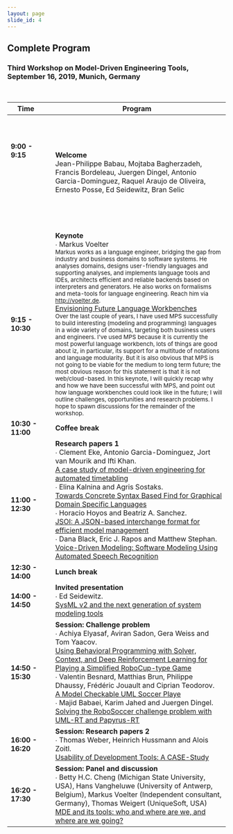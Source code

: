```yaml
---
layout: page
slide_id: 4
---
```


## Complete Program
### Third Workshop on Model-Driven Engineering Tools, September 16, 2019, Munich, Germany

<br />

|Time &nbsp;   &nbsp;          | Program &nbsp; | 
----------------------- | -------------- |
<br/><br/><br/><strong>9:00 - 9:15 </strong> &nbsp; &nbsp; &nbsp;  &nbsp; &nbsp; &nbsp;   &nbsp; &nbsp; &nbsp;    &nbsp; &nbsp; &nbsp; &nbsp; &nbsp; &nbsp;   &nbsp; &nbsp; &nbsp;    &nbsp; &nbsp; &nbsp;   &nbsp; &nbsp; &nbsp;   &nbsp; &nbsp; &nbsp;    &nbsp; &nbsp; &nbsp;  &nbsp; &nbsp; &nbsp;&nbsp; &nbsp; &nbsp; &nbsp; &nbsp;  &nbsp; &nbsp; &nbsp; &nbsp; &nbsp; &nbsp;  &nbsp; &nbsp; &nbsp; &nbsp;  &nbsp; &nbsp; &nbsp;  &nbsp; &nbsp; &nbsp; &nbsp; &nbsp; &nbsp;  &nbsp; &nbsp; &nbsp; &nbsp; &nbsp; &nbsp;  &nbsp; &nbsp; &nbsp; &nbsp; &nbsp; &nbsp;  &nbsp; &nbsp; &nbsp;  &nbsp; &nbsp; &nbsp;  &nbsp; &nbsp; &nbsp; &nbsp; &nbsp; &nbsp;  &nbsp; &nbsp; &nbsp;    | <strong>Welcome</strong>  <br />  Jean-Philippe Babau, Mojtaba Bagherzadeh, Francis Bordeleau, Juergen Dingel, Antonio Garcia-Dominguez, Raquel Araujo de Oliveira, Ernesto Posse, Ed Seidewitz, Bran Selic| 
<strong>9:15 - 10:30 </strong>    | <strong>Keynote</strong> <br /> <medium> &#x2219; Markus Voelter</medium>  <br/> <small> Markus works as a language engineer, bridging the gap from industry and business domains to software systems. He analyses domains, designs user-friendly languages and supporting analyses, and implements language tools and IDEs, architects efficient and reliable backends based on interpreters and generators. He also works on formalisms and meta-tools for language engineering. Reach him via http://voelter.de. </small><br />[Envisioning Future Language Workbenches]() <br/><small> Over the last couple of years, I have used MPS successfully to build interesting (modeling and programming) languages in a wide variety of domains, targeting both business users and engineers. I've used MPS because it is currently the most powerful language workbench, lots of things are good about iz, in particular, its support for a multitude of notations and language modularity. But it is also obvious that MPS is not going to be viable for the medium to long term future; the most obvious reason for this statement is that it is not web/cloud-based. In this keynote, I will quickly recap why and how we have been successful with MPS, and point out how language workbenches could look like in the future; I will outline challenges, opportunities and research problems. I hope to spawn discussions for the remainder of the workshop.</small> | 
<strong>10:30 - 11:00 </strong> &nbsp; &nbsp; &nbsp;          | <strong>Coffee break</strong> | 
<br/><br/><strong>11:00 - 12:30 </strong> &nbsp; &nbsp; &nbsp;    &nbsp; &nbsp; &nbsp;  &nbsp; &nbsp; &nbsp;       | <strong>Research papers 1</strong> <br/> <medium> &#x2219; Clement Eke, Antonio Garcia-Dominguez, Jort van Mourik and Ifti Khan. </medium> <br /> [A case study of model-driven engineering for automated timetabling]() <br/> <medium> &#x2219; Elina Kalnina and Agris Sostaks. </medium> <br /> [Towards Concrete Syntax Based Find for Graphical Domain Specific Languages ]() <br/> <medium> &#x2219; Horacio Hoyos and Beatriz A. Sanchez. </medium> <br /> [JSOI: A JSON-based interchange format for efficient model management]() <br/> <medium> &#x2219; Dana Black, Eric J. Rapos and Matthew Stephan. </medium> <br /> [Voice-Driven Modeling: Software Modeling Using Automated Speech Recognition]() <br/> | 
<strong>12:30 - 14:00 </strong> &nbsp; &nbsp; &nbsp;          | <strong>Lunch break</strong> | 
<strong>14:00 - 14:50 </strong> &nbsp; &nbsp; &nbsp;          | <strong>Invited presentation</strong> <br/> <medium> &#x2219; Ed Seidewitz. </medium> <br /> [SysML v2 and the next generation of system modeling tools]()   | 
<strong>14:50 - 15:30  | <strong>Session: Challenge problem</strong> <br/> <medium> &#x2219; Achiya Elyasaf, Aviran Sadon, Gera Weiss and Tom Yaacov. </medium> <br /> [Using Behavioral Programming with Solver, Context, and Deep Reinforcement Learning for Playing a Simplified RoboCup-type Game]()  <br/> <medium> &#x2219; Valentin Besnard, Matthias Brun, Philippe Dhaussy, Frédéric Jouault and Ciprian Teodorov. </medium> <br /> [ A Model Checkable UML Soccer Playe]()  <br/> <medium> &#x2219; Majid Babaei, Karim Jahed and Juergen Dingel. </medium> <br /> [Solving the RoboSoccer challenge problem with UML-RT and Papyrus-RT]()| 
<strong>16:00 - 16:20 </strong> &nbsp;  | <strong>Session: Research papers 2 </strong> <br/> <medium> &#x2219; Thomas Weber, Heinrich Hussmann and Alois Zoitl.  </medium> <br /> [ Usability of Development Tools: A CASE-Study]()| 
<strong>16:20 - 17:30 </strong> &nbsp;  | <strong>Session: Panel and discussion</strong> <br/> <medium> &#x2219; Betty H.C. Cheng (Michigan State University, USA), Hans Vangheluwe (University of Antwerp, Belgium), Markus Voelter (Independent consultant, Germany), Thomas Weigert (UniqueSoft, USA)  </medium> <br /> [MDE and its tools: who and where are we, and where are we going?]()| 
